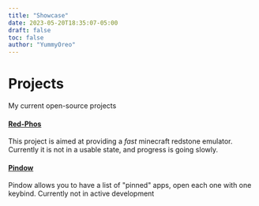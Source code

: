```yaml
---
title: "Showcase"
date: 2023-05-20T18:35:07-05:00
draft: false
toc: false
author: "YummyOreo"
---
```


# Projects
My current open-source projects

#### [Red-Phos](https://github.com/YummyOreo/red-phosphorus)
This project is aimed at providing a *fast* minecraft redstone emulator. Currently it is not in a usable state, and progress is going slowly.

#### [Pindow](https://github.com/YummyOreo/Pindow)
Pindow allows you to have a list of "pinned" apps, open each one with one keybind. Currently not in active development

